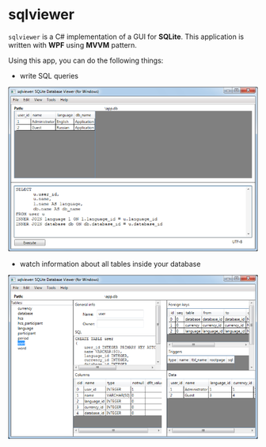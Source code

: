 # sqlviewer 

`sqlviewer` is a C# implementation of a GUI for **SQLite**. 
This application is written with **WPF** using **MVVM** pattern. 

Using this app, you can do the following things: 

- write SQL queries

![Example (UI, query)](docs/img/ui_query.png)

- watch information about all tables inside your database 

![Example (UI, tables)](docs/img/ui_tables.png)
